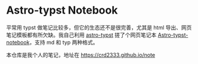 # Astro-typst Notebook

平常用 typst 做笔记比较多，但它的生态还不是很完善，尤其是 html 导出、网页笔记模板都有所欠缺。我自己利用 [astro-typst](https://github.com/OverflowCat/astro-typst/tree/master) 搓了个网页笔记本 [Astro-typst-notebook](https://github.com/crd2333/Astro-typst-notebook)，支持 md 和 typ 两种格式。

本仓库是我个人的笔记，地址在 https://crd2333.github.io/note

